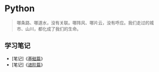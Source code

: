 # Python
> 哪条路、哪道水，没有关联。哪阵风、哪片云，没有呼应。我们走过的城市、山川，都化成了我们的生命。

## 学习笔记
* [笔记]《[基础篇](https://www.yuque.com/houlex/syq69x/ma0p7x)》
* [笔记]《[进阶篇](https://www.yuque.com/houlex/syq69x/ikb8sn)》